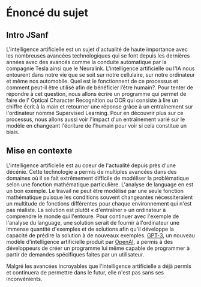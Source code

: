# Énoncé du sujet


## Intro JSanf

L'intelligence artificielle est un sujet d'actualité de haute importance avec les
nombreuses avancées
technologiques qui se font depuis les dernières années avec des avancés comme la
conduite automatique
par la compagnie Tesla ainsi que le Neuralink. L'intelligence artificielle ou
l'IA nous entourent
dans notre vie que se soit sur notre cellulaire, sur notre ordinateur et même nos automobile.
Quel est le fonctionnent de ce processus et comment peut-il être utilisé afin de
bénéficier l’être humain?. Pour tenter de répondre à cet question, nous allons
écrire un programme qui permet de faire de l' Optical Character Recognition ou OCR
qui consiste à lire un chiffre écrit à la main et retourner une réponse grâce à
un entraînement sur l'ordinateur nommé Supervised Learning. Pour en découvrir
plus sur ce processus, nous allons aussi voir l'impact d'un entraînement varié
sur le modèle en changeant l'écriture de l'humain pour voir si cela constitue un
biais.

## Mise en contexte

L'intelligence artificielle est au coeur de l'actualité depuis près d'une
décénie. Cette technologie a permis de multiples avancées dans des domaines où 
il se fait extrêmement difficile de modéliser la problématique selon une
fonction mathématique particulière. L'analyse de language en est un bon exemple.
Le travail ne peut être modélisé par une seule fonction mathématique puisque
les conditions souvent changeantes nécessiteraient un multitude de fonctions
différentes pour chaque environnement qui n'est pas réaliste. La solution est
plutôt « d'entraîner » un ordinateur à comprendre le monde qui l'entoure.
Pour continuer avec l'exemple de l'analyse du language, une solution serait
de fournir à l'ordinateur une immense quantité d'exemples et de solutions afin
qu'il développe la capacité de prédire la solution à de nouveaux exemples.
[GPT-3](https://github.com/openai/gpt-3), 
un nouveau modèle d'intelligence artificielle produit par 
[OpenAI](https://openai.com), a permis à des développeurs de créer un programme
lui même capable de programmer à partir de demandes spécifiques faites par un
utilisateur.

Malgré les avancées incroyables que l'intelligence artificielle a déjà permis et
continuera de permettre dans le futur, elle n'est pas sans ses inconvénients.
